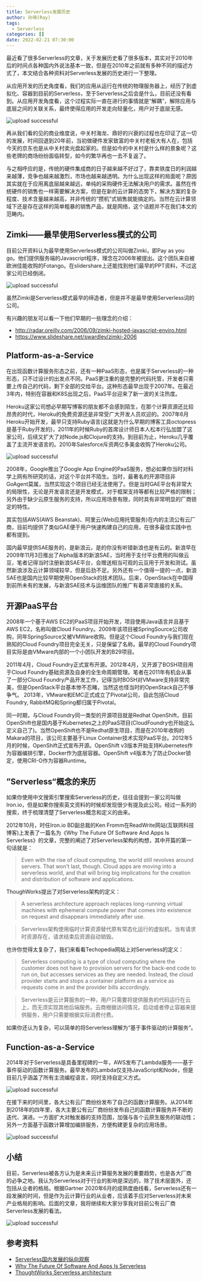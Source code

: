 ```yaml
---
title: Serverless发展历史
author: 孙琦(Ray)
tags:
  - Serverless
categories: []
date: 2022-02-21 07:30:00
---
```

最近看了很多Serverless的文章，关于发展历史看了很多版本，其实对于2010年后的时间点各种国内外说法基本一致，但是在2010年之前就有多种不同的描述方式了，本文结合各种资料对Serverless发展的历史进行一下整理。

<!-- more -->

从应用开发的历史角度看，我们的应用从运行在传统的物理服务器上，经历了到虚拟化、容器到目前的Serverless，至于Serverless之后会是什么，目前还没有看到。从应用开发角度看，这个过程实际一直在进行的事情就是“解耦”，解除应用与底层之间的关联关系，最终使得应用的开发走向轻量化，用户对于底层无感。

![upload successful](/images/pasted-166.png)

再从我们看的见的商业维度说，中关村海龙、鼎好的兴衰的过程也在印证了这一切的发展，时间回退到20年前，当初做硬件发家致富的中关村老板大有人在，包括今天的京东也是从中关村卖光盘起家的。但是如今的中关村是什么样的景象呢？这些老牌的商场纷纷面临转型，如今的繁华再也一去不复返了。

与之相呼应的是，传统的硬件集成商的日子越来越不好过了，靠卖铁度日的利润越来越薄，竞争也越来越激烈，市场也越来越透明。为什么出现这样的局面呢？原因其实就在于应用离底层越来越远，单纯的采购硬件无法解决用户的需求。虽然在传统硬件的销售也一样需要解决方案，但是在新的云计算的态势下，解决方案的复杂程度、技术含量越来越高，并非传统的“攒机”式销售就能搞定的。当然在云计算领域下还是存在这样的简单粗暴的销售产品，就是网络，这个话题并不在我们本文的范畴内。


## Zimki——最早使用Serverless模式的公司

目前公开资料认为最早使用Serverless模式的公司叫做Zimki，即Pay as you go。他们提供服务端的Javascript程序，理念在2006年被提出。这个团队来自被欧洲佳能收购的Fotango。在slidershare上还能找到他们最早的PPT资料，不过这家公司已经倒闭。

![upload successful](/images/pasted-163.png)

虽然Zimki是Serverless模式最早的缔造者，但是并不是最早使用Serverless词的公司。

有兴趣的朋友可以看一下他们早期的一些理念的介绍：

* http://radar.oreilly.com/2006/09/zimki-hosted-javascript-enviro.html
* https://www.slideshare.net/swardley/zimki-2006

## Platform-as-a-Service

在出现函数计算服务形态之前，还有一种PaaS形态，也是属于Serverless的一种形态，只不过设计的出发点不同。PaaS更注重的是完整的代码托管，开发者只需要上传自己的代码，剩下全部的交给平台。这种形态最早出现于2007年。在最近3年内，特别在容器和K8S出现之后，PaaS平台迎来了新一波的关注热度。

Heroku这家公司想必早期写博客的朋友都不会感到陌生，在那个计算资源还比较昂贵的时代，Heroku的免费资源还是非常受广大开发人员欢迎的。2007年6月Heroku开始开发，最早只支持Ruby语言(这就是为什么早期的博客工具octopress是基于Ruby开发的)，2011年的时候Ruby的首席设计师日本人松本行弘加盟了这家公司，后续又扩大了对Node.js和Clojure的支持。到目前为止，Heroku几乎覆盖了主流开发语言的。2010年Salesforce斥资两亿多美金收购了Heroku公司。

![upload successful](/images/pasted-165.png)

2008年，Google推出了Google App Engine的PaaS服务，想必如果你当时对科学上网有所研究的话，对这个平台并不陌生。当时，最著名的开源项目非GoAgent莫属，当然实现这个项目已经无法使用了。但是当时GAE平台有非常大的局限性，无论是开发语言还是开发模式，对于框架支持等都有比较严格的限制；另外由于缺少云原生服务的支持，所以应用场景有限，同时具有非常明显的厂商锁定的特性。

其实包括AWS(AWS Beanstak)、阿里云(Web应用托管服务)在内的主流公有云厂商，目前均提供了类似GAE便于用户快速构建自己的应用，在很多最佳实践中也都有提到。

国内最早提供SAE服务的，是新浪云，是的你没有听错新浪也是有云的。新浪早在2009年11月3日推出了Alpha版本的新浪SAE，当时用于支付平台费用的叫做云豆，笔者记得当时注册新浪SAE平台，会赠送相当可观的云豆用于开发和测试。虽然新浪涉及云计算领域较早，但是后劲不足。另外还有一个值得一提的一点，新浪SAE也是国内比较早期使用OpenStack的技术团队。后来，OpenStack在中国得到前所未有的发展，与新浪SAE技术与运维团队的推广有着非常直接的关系。

## 开源PaaS平台

2008年一个基于AWS EC2的PaaS项目开始开发，项目使用Java语言并且基于AWS EC2，名称叫做Cloud Foundry。2009年该项目被SpringSource公司收购，同年SpringSource又被VMWare收购。但是这个Cloud Foundry与我们现在熟知的Cloud Foundry项目完全无关，只是保留了名称。最早的Cloud Foundry项目实际是由VMware内部的一个小团队开发的B29项目。

2011年4月，Cloud Foundry正式宣布开源。2012年4月，又开源了BOSH项目用于Cloud Foundry基础资源及自身的全生命周期管理。笔者在2011年有机会从事了一部分Cloud Foundry产品开发工作，记得当时BOSH对VMware支持非常完美，但是OpenStack平台基本惨不忍睹，当然这也怪当时的OpenStack自己不够争气。
2013年，VMware和EMC正式成立了Pivotal公司，自此包括Cloud Foundry, RabbitMQ和Spring都归属于Pivotal。

同一时期，与Cloud Foundry同一类型的开源项目就是Redhat OpenShift，目前OpenShift也是国内基于Kubernetes之上的PaaS项目(CloudFoundry也开始这么定义自己了)。当然OpenShift也不是Redhat原生项目，而是在2010年收购的Makara的项目，该公司主要基于Linux Container技术实现PaaS平台。2012年5月的时候，OpenShift正式宣布开源。OpenShift v3版本开始支持Kubernetes作为容器编排引擎，Docker作为底层容器。OpenShift v4版本为了防止Docker锁定，使用CRI-O作为容器Runtime。

## ”Serverless“概念的来历

如果你使用中文搜索引擎搜索Serverless的历史，往往会提到一家公司叫做Iron.io，但是如果你搜索英文资料的时候却发现很少有提及此公司。经过一系列的搜索，终于梳理清楚了Serverless概念和定义的由来。

2012年10月，时任Iron.io BD副总裁的Ken Fromm在ReadWrite网站(互联网科技博客)上发表了一篇名为《Why The Future Of Software And Apps Is Serverless》的文章，完整的阐述了对Serverless架构的构想，其中开篇的第一句话就是：

> Even with the rise of cloud computing, the world still revolves around servers. That won’t last, though. Cloud apps are moving into a serverless world, and that will bring big implications for the creation and distribution of software and applications.

ThoughWorks提出了对Serverless架构的定义：

> A serverless architecture approach replaces long-running virtual machines with ephemeral compute power that comes into existence on request and disappears immediately after use.

> Serverless架构使用临时计算资源替代原有常态化运行的虚拟机，当有请求时资源存在，请求结束后资源自动销毁。

也许你觉得太复杂了，我们来看看Techopedia网站上对Serverless的定义：

> Serverless computing is a type of cloud computing where the customer does not have to provision servers for the back-end code to run on, but accesses services as they are needed. Instead, the cloud provider starts and stops a container platform as a service as requests come in and the provider bills accordingly.

> Serverless是云计算服务的一种，用户只需要将提供服务的代码运行在云上，而无须实现其他后端服务。云商根据访问情况，启动或者停止容器来提供服务，用户只需要根据实际消费付费。

如果你还认为复杂，可以简单的将Serverless理解为“基于事件驱动的计算服务”。

## Function-as-a-Service

2014年对于Serverless是具备里程碑的一年，AWS发布了Lambda服务——基于事件驱动的函数计算服务。最早发布的Lambda仅支持JavaScript和Node，但是目前几乎涵盖了所有主流编程语言，同时支持自定义方式。

![upload successful](/images/pasted-167.png)

在接下来的时间里，各大公有云厂商纷纷发布了自己的函数计算服务。从2014年到2018年的四年里，各大主要公有云厂商纷纷发布自己的函数计算服务并不断的迭代、演进。一方面扩大对触发器的支持范围，加强与各个云原生服务的联动性；另外一方面基于函数计算增加编排服务，方便构建更复杂的应用场景。

![upload successful](/images/pasted-168.png)

## 小结

目前，Serverless被各方认为是未来云计算服务发展的重要趋势，也是各大厂商的必争之地。我认为Serverless对于行业的影响是深远的，除了技术层面外，还包括从业者的格局。根据Gartner 2020年6月的成熟度曲线看，Serverless还有一段发展的时间，但是作为云计算行业的从业者，应该着手应对Serverless对未来产业格局的影响。后面的文章，我将继续和大家分享我对目前公有云厂商Serverless发展的看法。

![upload successful](/images/pasted-170.png)


## 参考资料

* [Serverless国内发展的纵向观察](https://mp.weixin.qq.com/s/1jhLRNaUag-Gp-kbYvzzGA)
* [Why The Future Of Software And Apps Is Serverless](https://readwrite.com/2012/10/15/why-the-future-of-software-and-apps-is-serverless/?__cf_chl_jschl_tk__=9d9134331acb78cc239f3e7db934345af67bbdc7-1613485823-0-ARJ7RlgI0rpCz7GIY2DCiOUmXfWwk0bP-j7LmFE25MHdY6rqorQ069DcGqkzOpoxRuF_6QQav0-GxS00_nMmF7lpD2gCs33ZMSva-klU-Dlc9Vg2bMzg9TiW4s4mjpmwpjG4SvaWqwsr0rTe48hjYksKmMwUn9GWWeYRjERPJUvgQ20EVTLysumFK6sOjvEt7-AlesfFVqDeCRFjjpN6-_cbDwyGHGZ-PgAxaWrgy4_dbgDFXiz98GSEb0BBhtdqcWMFpI1qkocucVqWrOwsQdKfwX6_zh_QV1joZDfefFJqKafULTlgJ8bpx7AczZOkheoMZFwMaCXRrCd2jX5SFiv2fkgf5fBq3h71pWKaQsFF_oKHxqzx-NBGidZH22_qSYf5LkbpJdGLJRUNGWURU02GZmSK_HqqPlLhRxNS_pQTHMe2qM-7pSzvMadnDRZafQ)
* [ThoughtWorks Serverless architecture](https://www.thoughtworks.com/radar/techniques/serverless-architecture)